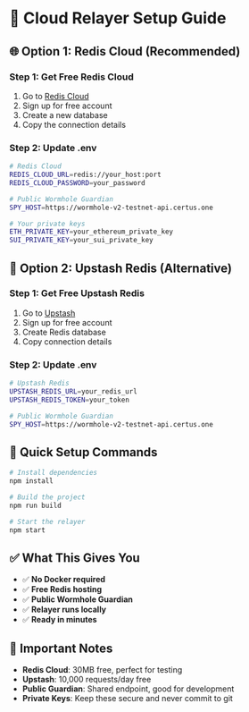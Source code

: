 # 🚀 Cloud Relayer Setup Guide

## 🌐 **Option 1: Redis Cloud (Recommended)**

### Step 1: Get Free Redis Cloud
1. Go to [Redis Cloud](https://redis.com/try-free/)
2. Sign up for free account
3. Create a new database
4. Copy the connection details

### Step 2: Update .env
```bash
# Redis Cloud
REDIS_CLOUD_URL=redis://your_host:port
REDIS_CLOUD_PASSWORD=your_password

# Public Wormhole Guardian
SPY_HOST=https://wormhole-v2-testnet-api.certus.one

# Your private keys
ETH_PRIVATE_KEY=your_ethereum_private_key
SUI_PRIVATE_KEY=your_sui_private_key
```

## 🚀 **Option 2: Upstash Redis (Alternative)**

### Step 1: Get Free Upstash Redis
1. Go to [Upstash](https://upstash.com/)
2. Sign up for free account
3. Create Redis database
4. Copy connection details

### Step 2: Update .env
```bash
# Upstash Redis
UPSTASH_REDIS_URL=your_redis_url
UPSTASH_REDIS_TOKEN=your_token

# Public Wormhole Guardian
SPY_HOST=https://wormhole-v2-testnet-api.certus.one
```

## 🔧 **Quick Setup Commands**

```bash
# Install dependencies
npm install

# Build the project
npm run build

# Start the relayer
npm start
```

## ✅ **What This Gives You**

- ✅ **No Docker required**
- ✅ **Free Redis hosting**
- ✅ **Public Wormhole Guardian**
- ✅ **Relayer runs locally**
- ✅ **Ready in minutes**

## 🚨 **Important Notes**

- **Redis Cloud**: 30MB free, perfect for testing
- **Upstash**: 10,000 requests/day free
- **Public Guardian**: Shared endpoint, good for development
- **Private Keys**: Keep these secure and never commit to git
